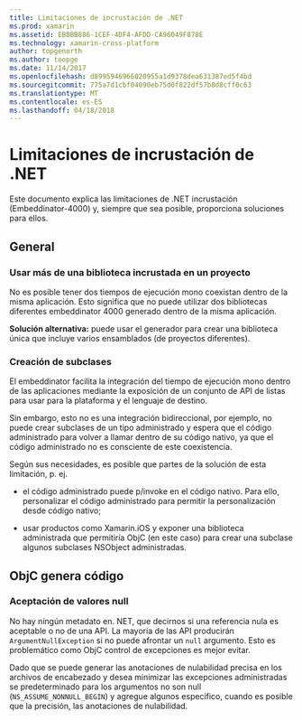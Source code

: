 ```yaml
---
title: Limitaciones de incrustación de .NET
ms.prod: xamarin
ms.assetid: EBBBB886-1CEF-4DF4-AFDD-CA96049F878E
ms.technology: xamarin-cross-platform
author: topgenorth
ms.author: toopge
ms.date: 11/14/2017
ms.openlocfilehash: d8995946966020955a1d9378dea631387ed5f4bd
ms.sourcegitcommit: 775a7d1cbf04090eb75d0f822df57b8d8cff0c63
ms.translationtype: MT
ms.contentlocale: es-ES
ms.lasthandoff: 04/18/2018
---
```

# <a name="net-embedding-limitations"></a>Limitaciones de incrustación de .NET

Este documento explica las limitaciones de .NET incrustación (Embeddinator-4000) y, siempre que sea posible, proporciona soluciones para ellos.

## <a name="general"></a>General

### <a name="use-more-than-one-embedded-library-in-a-project"></a>Usar más de una biblioteca incrustada en un proyecto

No es posible tener dos tiempos de ejecución mono coexistan dentro de la misma aplicación. Esto significa que no puede utilizar dos bibliotecas diferentes embeddinator 4000 generado dentro de la misma aplicación.

**Solución alternativa:** puede usar el generador para crear una biblioteca única que incluye varios ensamblados (de proyectos diferentes).

### <a name="subclassing"></a>Creación de subclases

El embeddinator facilita la integración del tiempo de ejecución mono dentro de las aplicaciones mediante la exposición de un conjunto de API de listas para usar para la plataforma y el lenguaje de destino.

Sin embargo, esto no es una integración bidireccional, por ejemplo, no puede crear subclases de un tipo administrado y espera que el código administrado para volver a llamar dentro de su código nativo, ya que el código administrado no es consciente de este coexistencia.

Según sus necesidades, es posible que partes de la solución de esta limitación, p. ej.

* el código administrado puede p/invoke en el código nativo. Para ello, personalizar el código administrado para permitir la personalización desde código nativo;

* usar productos como Xamarin.iOS y exponer una biblioteca administrada que permitiría ObjC (en este caso) para crear una subclase algunos subclases NSObject administradas.


## <a name="objc-generated-code"></a>ObjC genera código

### <a name="nullability"></a>Aceptación de valores null

No hay ningún metadato en. NET, que decirnos si una referencia nula es aceptable o no de una API. La mayoría de las API producirán `ArgumentNullException` si no puede afrontar un `null` argumento. Esto es problemático como ObjC control de excepciones es mejor evitar.

Dado que se puede generar las anotaciones de nulabilidad precisa en los archivos de encabezado y desea minimizar las excepciones administradas se predeterminado para los argumentos no son null (`NS_ASSUME_NONNULL_BEGIN`) y agregue algunos específico, cuando es posible que la precisión, las anotaciones de nulabilidad.
